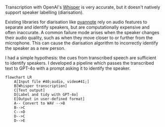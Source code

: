 Transcription with OpenAI's [Whisper](https://github.com/openai/whisper) is very accurate, but it doesn't natively support speaker labelling (diarisation). 

Existing libraries for diarisation like [pyannote](https://github.com/pyannote/pyannote-audio) rely on audio features to separate and identify speakers, but are computationally expensive and often inaccurate. A common failure mode arises when the speaker changes their audio quality, such as when they move closer to or further from the microphone. This can cause the diarisation algorithm to incorrectly identify the speaker as a new person.

I had a simple hypothesis: the cues from transcribed speech are sufficient to identify speakers. I developed a pipeline which passes the transcribed text to GPT-4o with a prompt asking it to identify the speaker.

```mermaid
flowchart LR
    A[Input file #40;audio, video#41;]
    B[Whisper transcription]
    C[Text output]
    D[Label and tidy with GPT-4o]
    E[Output in user-defined format]
    A-- Convert to WAV -->B
    B-->C
    C-->D
    D-->C
    D-->E
```
